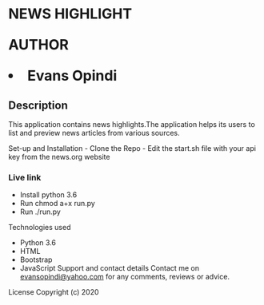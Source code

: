 <h1>NEWS HIGHLIGHT</LI>
<p>AUTHOR</p>
<li>Evans Opindi</li>
<h2>Description</h2>
<p>This application contains news highlights.The application helps its users to list and preview news articles from various sources.</p>
Set-up and Installation
- Clone the Repo
- Edit the start.sh file with your api key from the news.org website
<h3>Live link</h3>

- Install python 3.6
- Run chmod a+x run.py
- Run ./run.py

Technologies used
- Python 3.6
- HTML
- Bootstrap
- JavaScript
Support and contact details
Contact me on evansopindi@yahoo.com for any comments, reviews or advice.

License
Copyright (c) 2020